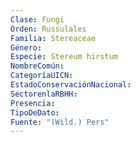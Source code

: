 ```yaml
---
Clase: Fungi
Orden: Russulales
Familia: Stereaceae
Género: 
Especie: Stereum hirstum
NombreComún: 
CategoríaUICN: 
EstadoConservaciónNacional: 
SectorenlaRBHH: 
Presencia: 
TipoDeDato: 
Fuente: "(Wild.) Pers"
---
```

